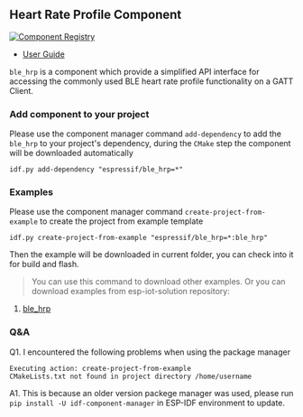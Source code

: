 ## Heart Rate Profile Component

[![Component Registry](https://components.espressif.com/components/espressif/ble_hrp/badge.svg)](https://components.espressif.com/components/espressif/ble_hrp)

- [User Guide](https://docs.espressif.com/projects/espressif-esp-iot-solution/en/latest/bluetooth/ble_profiles.html)

``ble_hrp`` is a component which provide a simplified API interface for accessing the commonly used BLE heart rate profile functionality on a GATT Client.

### Add component to your project

Please use the component manager command `add-dependency` to add the `ble_hrp` to your project's dependency, during the `CMake` step the component will be downloaded automatically

```
idf.py add-dependency "espressif/ble_hrp=*"
```

### Examples

Please use the component manager command `create-project-from-example` to create the project from example template

```
idf.py create-project-from-example "espressif/ble_hrp=*:ble_hrp"
```

Then the example will be downloaded in current folder, you can check into it for build and flash.

> You can use this command to download other examples. Or you can download examples from esp-iot-solution repository:
1. [ble_hrp](https://github.com/espressif/esp-iot-solution/tree/master/examples/bluetooth/ble_profiles/ble_hrp)

### Q&A

Q1. I encountered the following problems when using the package manager

```
Executing action: create-project-from-example
CMakeLists.txt not found in project directory /home/username
```

A1. This is because an older version packege manager was used, please run `pip install -U idf-component-manager` in ESP-IDF environment to update.
